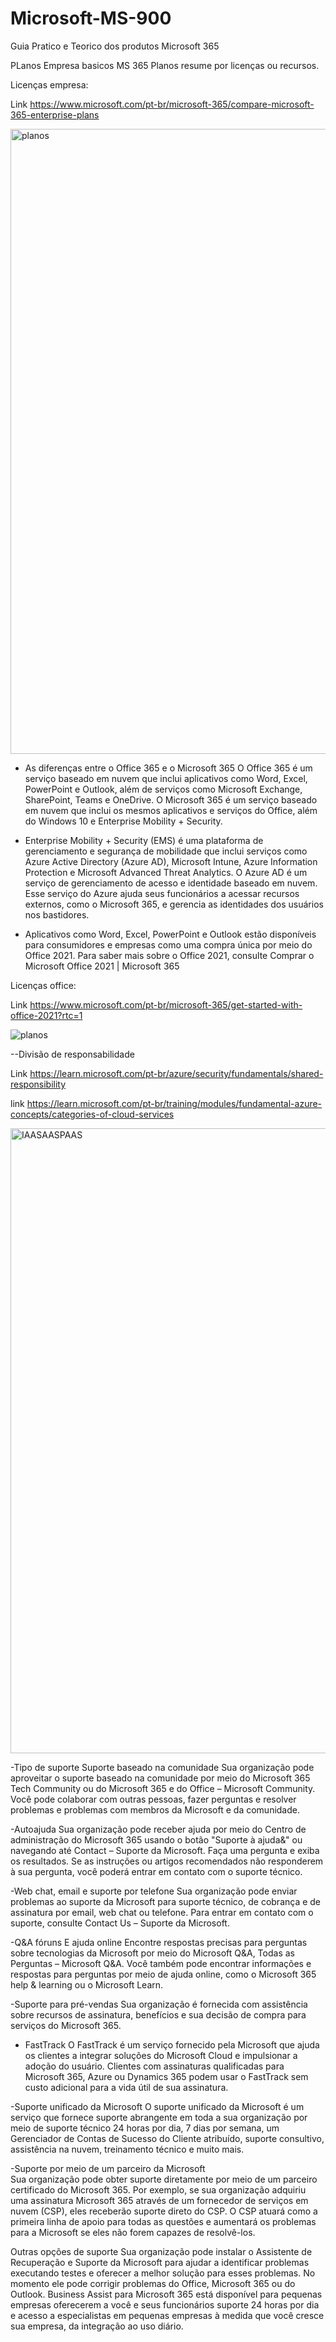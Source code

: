 # Microsoft-MS-900
Guia Pratico e Teorico dos produtos Microsoft 365


PLanos Empresa basicos MS 365
Planos resume por licenças ou recursos.

Licenças empresa: </p>
Link https://www.microsoft.com/pt-br/microsoft-365/compare-microsoft-365-enterprise-plans
</p>
<img src="https://user-images.githubusercontent.com/91704169/229573637-3f20eb91-2aad-4fc4-a551-82f3f1c1079e.png" width="1000px" align="centter" alt="planos">


- As diferenças entre o Office 365 e o Microsoft 365
O Office 365 é um serviço baseado em nuvem que inclui aplicativos como Word, Excel, PowerPoint e Outlook, além de serviços como Microsoft Exchange, SharePoint, Teams e OneDrive. O Microsoft 365 é um serviço baseado em nuvem que inclui os mesmos aplicativos e serviços do Office, além do Windows 10 e Enterprise Mobility + Security.

- Enterprise Mobility + Security (EMS) é uma plataforma de gerenciamento e segurança de mobilidade que inclui serviços como Azure Active Directory (Azure AD), Microsoft Intune, Azure Information Protection e Microsoft Advanced Threat Analytics. O Azure AD é um serviço de gerenciamento de acesso e identidade baseado em nuvem. Esse serviço do Azure ajuda seus funcionários a acessar recursos externos, como o Microsoft 365, e gerencia as identidades dos usuários nos bastidores.

- Aplicativos como Word, Excel, PowerPoint e Outlook estão disponíveis para consumidores e empresas como uma compra única por meio do Office 2021. Para saber mais sobre o Office 2021, consulte Comprar o Microsoft Office 2021 | Microsoft 365

Licenças office: </p>
Link https://www.microsoft.com/pt-br/microsoft-365/get-started-with-office-2021?rtc=1
</p>
<img src="https://user-images.githubusercontent.com/91704169/230211403-f19d3ede-2ebe-4804-a57b-e789ae409991.png" alt="planos">

--Divisão de responsabilidade

Link https://learn.microsoft.com/pt-br/azure/security/fundamentals/shared-responsibility </p>
link https://learn.microsoft.com/pt-br/training/modules/fundamental-azure-concepts/categories-of-cloud-services
</p>
<img src="https://user-images.githubusercontent.com/91704169/230213319-22983930-3121-43c2-ada7-69a3e0ada4cf.png" alt="IAASAASPAAS" width="1000px" align="centter" alt="planos">

-Tipo de suporte
Suporte baseado na comunidade	Sua organização pode aproveitar o suporte baseado na comunidade por meio do Microsoft 365 Tech Community ou do Microsoft 365 e do Office – Microsoft Community. 
Você pode colaborar com outras pessoas, fazer perguntas e resolver problemas e problemas com membros da Microsoft e da comunidade.

-Autoajuda	Sua organização pode receber ajuda por meio do Centro de administração do Microsoft 365 usando o botão "Suporte à ajuda&" ou navegando até Contact – Suporte da Microsoft. Faça uma pergunta e exiba os resultados. Se as instruções ou artigos recomendados não responderem à sua pergunta, você poderá entrar em contato com o suporte técnico.

-Web chat, email e suporte por telefone	Sua organização pode enviar problemas ao suporte da Microsoft para suporte técnico, de cobrança e de assinatura por email, web chat ou telefone. Para entrar em contato com o suporte, consulte Contact Us – Suporte da Microsoft.

-Q&A fóruns 
E ajuda online	Encontre respostas precisas para perguntas sobre tecnologias da Microsoft por meio do Microsoft Q&A, Todas as Perguntas – Microsoft Q&A. Você também pode encontrar informações e respostas para perguntas por meio de ajuda online, como o Microsoft 365 help & learning ou o Microsoft Learn.

-Suporte para pré-vendas	Sua organização é fornecida com assistência sobre recursos de assinatura, benefícios e sua decisão de compra para serviços do Microsoft 365.

- FastTrack	
O FastTrack é um serviço fornecido pela Microsoft que ajuda os clientes a integrar soluções do Microsoft Cloud e impulsionar a adoção do usuário. Clientes com assinaturas qualificadas para Microsoft 365, Azure ou Dynamics 365 podem usar o FastTrack sem custo adicional para a vida útil de sua assinatura.

-Suporte unificado da Microsoft	
O suporte unificado da Microsoft é um serviço que fornece suporte abrangente em toda a sua organização por meio de suporte técnico 24 horas por dia, 7 dias por semana, um Gerenciador de Contas de Sucesso do Cliente atribuído, suporte consultivo, assistência na nuvem, treinamento técnico e muito mais.

-Suporte por meio de um parceiro da Microsoft	
Sua organização pode obter suporte diretamente por meio de um parceiro certificado do Microsoft 365. Por exemplo, se sua organização adquiriu uma assinatura Microsoft 365 através de um fornecedor de serviços em nuvem (CSP), eles receberão suporte direto do CSP. O CSP atuará como a primeira linha de apoio para todas as questões e aumentará os problemas para a Microsoft se eles não forem capazes de resolvê-los.

Outras opções de suporte	Sua organização pode instalar o Assistente de Recuperação e Suporte da Microsoft para ajudar a identificar problemas executando testes e oferecer a melhor solução para esses problemas. No momento ele pode corrigir problemas do Office, Microsoft 365 ou do Outlook. Business Assist para Microsoft 365 está disponível para pequenas empresas oferecerem a você e seus funcionários suporte 24 horas por dia e acesso a especialistas em pequenas empresas à medida que você cresce sua empresa, da integração ao uso diário.

